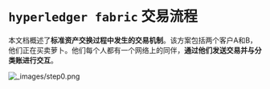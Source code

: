 # `hyperledger fabric` 交易流程

本文档概述了**标准资产交换过程中发生的交易机制**。该方案包括两个客户A和B，他们正在买卖萝卜。他们每个人都有一个网络上的同伴，**通过他们发送交易并与分类账进行交互**。

![_images/step0.png](https://hyperledger-fabric.readthedocs.io/en/latest/_images/step0.png)



